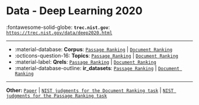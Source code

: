 # Data - Deep Learning 2020 

:fontawesome-solid-globe: **`trec.nist.gov`**: [`https://trec.nist.gov/data/deep2020.html`](https://trec.nist.gov/data/deep2020.html)

---

- :material-database: **Corpus**: [`Passage Ranking`](https://microsoft.github.io/msmarco/TREC-Deep-Learning-2020#passage-ranking-dataset) | [`Document Ranking`](https://microsoft.github.io/msmarco/TREC-Deep-Learning-2020#document-ranking-dataset)
- :octicons-question-16: **Topics**: [`Passage Ranking`](https://microsoft.github.io/msmarco/TREC-Deep-Learning-2020#passage-ranking-dataset) | [`Document Ranking`](https://microsoft.github.io/msmarco/TREC-Deep-Learning-2020#document-ranking-dataset)
- :material-label: **Qrels**: [`Passage Ranking`](https://microsoft.github.io/msmarco/TREC-Deep-Learning-2020#passage-ranking-dataset) | [`Document Ranking`](https://microsoft.github.io/msmarco/TREC-Deep-Learning-2020#document-ranking-dataset)
- :material-database-outline: **ir_datasets**: [`Passage Ranking`](https://ir-datasets.com/msmarco-passage-v2.html#msmarco-passage-v2/trec-dl-2020) | [`Document Ranking`](https://ir-datasets.com/msmarco-document-v2.html#msmarco-document-v2/trec-dl-2020)


---

**Other:** [`Paper`](https://arxiv.org/abs/1611.09268) | [`NIST judgments for the Document Ranking task`](https://trec.nist.gov/data/deep/2020qrels-docs.txt) | [`NIST judgments for the Passage Ranking task`](https://trec.nist.gov/data/deep/2020qrels-pass.txt)
